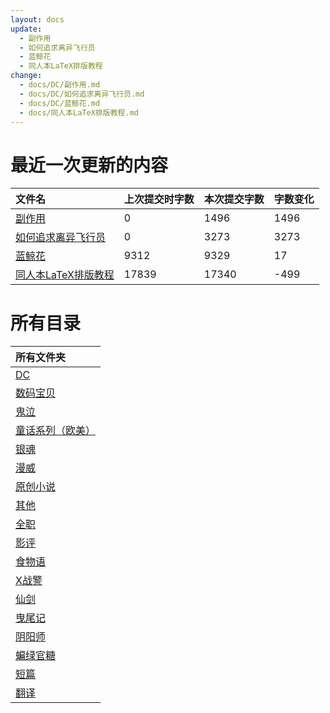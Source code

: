 ```yaml
---
layout: docs
update: 
  - 副作用
  - 如何追求离异飞行员
  - 蓝鲸花
  - 同人本LaTeX排版教程
change:
  - docs/DC/副作用.md
  - docs/DC/如何追求离异飞行员.md
  - docs/DC/蓝鲸花.md
  - docs/同人本LaTeX排版教程.md
---
```


# 最近一次更新的内容

|文件名|上次提交时字数|本次提交字数|字数变化|
|:-|:-|:-|:-|
|[副作用](DC/副作用.md)|0|1496|1496|
|[如何追求离异飞行员](DC/如何追求离异飞行员.md)|0|3273|3273|
|[蓝鲸花](DC/蓝鲸花.md)|9312|9329|17|
|[同人本LaTeX排版教程](同人本LaTeX排版教程.md)|17839|17340|-499|

# 所有目录

|所有文件夹|
|:-|
|[DC](DC)|
|[数码宝贝](DM)|
|[鬼泣](DMC)|
|[童话系列（欧美）](FT)|
|[银魂](GTM)|
|[漫威](M)|
|[原创小说](ON)|
|[其他](Others)|
|[全职](QZ)|
|[影评](SC)|
|[食物语](SWY)|
|[X战警](X)|
|[仙剑](XJ)|
|[曳尾记](YWJ)|
|[阴阳师](YYS)|
|[蝙绿官糖](batlantern)|
|[短篇](blob)|
|[翻译](translation)|